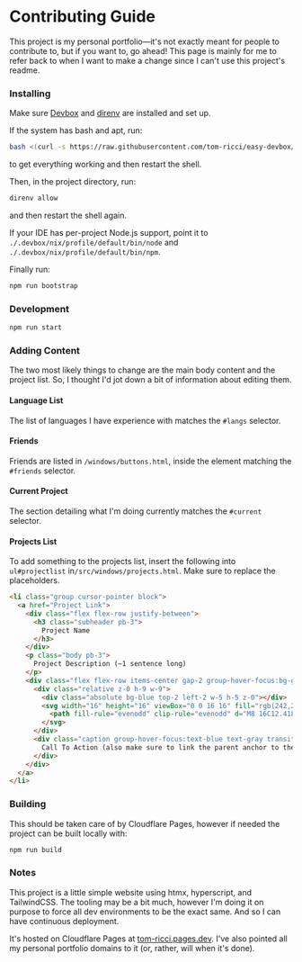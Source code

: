 # Contributing Guide
This project is my personal portfolio&mdash;it's not exactly meant for people to contribute to, but if you want to, go ahead! This page is mainly for me to refer back to when I want to make a change since I can't use this project's readme.
### Installing
Make sure [Devbox](https://jetpack.io/devbox) and [direnv](https://direnv.net/) are installed and set up. 

If the system has bash and apt, run:
```bash
bash <(curl -s https://raw.githubusercontent.com/tom-ricci/easy-devbox/master/script.sh)
```
to get everything working and then restart the shell.

Then, in the project directory, run:
```bash
direnv allow
```
and then restart the shell again.

If your IDE has per-project Node.js support, point it to `./.devbox/nix/profile/default/bin/node` and `./.devbox/nix/profile/default/bin/npm`.

Finally run:
```bash
npm run bootstrap
```

### Development
```bash
npm run start
```

### Adding Content
The two most likely things to change are the main body content and the project list. So, I thought I'd jot down a bit of information about editing them.

#### Language List
The list of languages I have experience with matches the `#langs` selector.

#### Friends
Friends are listed in `/windows/buttons.html`, inside the element matching the `#friends` selector.

#### Current Project
The section detailing what I'm doing currently matches the `#current` selector.

#### Projects List
To add something to the projects list, insert the following into `ul#projectlist` in`/src/windows/projects.html`. Make sure to replace the placeholders.
```html
<li class="group cursor-pointer block">
  <a href="Project Link">
    <div class="flex flex-row justify-between">
      <h3 class="subheader pb-3">
        Project Name
      </h3>
    </div>
    <p class="body pb-3">
      Project Description (~1 sentence long)
    </p>
    <div class="flex flex-row items-center gap-2 group-hover-focus:bg-gray rounded-full transition-colors w-fit">
      <div class="relative z-0 h-9 w-9">
        <div class="absolute bg-blue top-2 left-2 w-5 h-5 z-0"></div>
        <svg width="16" height="16" viewBox="0 0 16 16" fill="rgb(242,242,247)" xmlns="http://www.w3.org/2000/svg" class="absolute top-0 left-0 w-9 h-full z-10">
          <path fill-rule="evenodd" clip-rule="evenodd" d="M8 16C12.4183 16 16 12.4183 16 8C16 3.58172 12.4183 0 8 0C3.58172 0 0 3.58172 0 8C0 12.4183 3.58172 16 8 16ZM4.75 7.25C4.33579 7.25 4 7.58579 4 8C4 8.41421 4.33579 8.75 4.75 8.75H9.3401L7.23966 10.7004C6.93613 10.9823 6.91855 11.4568 7.20041 11.7603C7.48226 12.0639 7.95681 12.0814 8.26034 11.7996L11.7603 8.54959C11.9132 8.40769 12 8.20855 12 8C12 7.79145 11.9132 7.59231 11.7603 7.4504L8.26034 4.2004C7.95681 3.91855 7.48226 3.93613 7.2004 4.23966C6.91855 4.54319 6.93613 5.01774 7.23966 5.2996L9.3401 7.25H4.75Z" fill="rgb(242,242,247)"/>
        </svg>
      </div>
      <div class="caption group-hover-focus:text-blue text-gray transition-all pr-6 -translate-y-[0.0625rem]">
        Call To Action (also make sure to link the parent anchor to the project)
      </div>
    </div>
  </a>
</li>
```

### Building
This should be taken care of by Cloudflare Pages, however if needed the project can be built locally with:
```bash
npm run build
```

### Notes
This project is a little simple website using htmx, hyperscript, and TailwindCSS. The tooling may be a bit much, however I'm doing it on purpose to force all dev environments to be the exact same. And so I can have continuous deployment.

It's hosted on Cloudflare Pages at [tom-ricci.pages.dev](https://tom-ricci.pages.dev). I've also pointed all my personal portfolio domains to it (or, rather, will when it's done).
